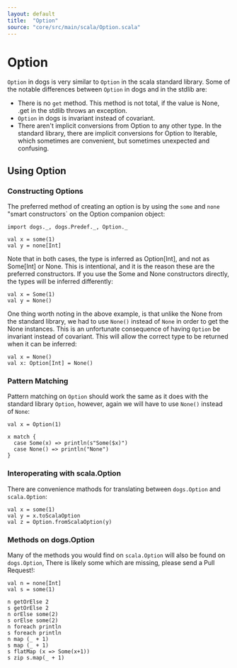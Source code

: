 ```yaml
---
layout: default
title:  "Option"
source: "core/src/main/scala/Option.scala"
---
```

# Option

`Option` in dogs is very similar to `Option` in the scala standard library. Some of the notable differences between `Option` in dogs and in the stdlib are:

- There is no `get` method.  This method is not total, if the value is
  None, .get in the stdlib throws an exception.
- `Option` in dogs is invariant instead of covariant.
- There aren't implicit conversions from Option to any other type. In
  the standard library, there are implicit conversions for Option to
  Iterable, which sometimes are convenient, but sometimes unexpected
  and confusing.


## Using Option

### Constructing Options

The preferred method of creating an option is by using the `some` and `none` "smart constructors` on the Option companion object:

```tut
import dogs._, dogs.Predef._, Option._

val x = some(1)
val y = none[Int]
```

Note that in both cases, the type is inferred as Option[Int], and not
as Some[Int] or None. This is intentional, and it is the reason
these are the preferred constructors. If you use the Some and None
constructors directly, the types will be inferred differently:

```tut
val x = Some(1)
val y = None()
```

One thing worth noting in the above example, is that unlike the None
from the standard library, we had to use `None()` instead of `None` in
order to get the None instances. This is an unfortunate consequence of
having `Option` be invariant instead of covariant. This will allow the
correct type to be returned when it can be inferred:

```tut
val x = None()
val x: Option[Int] = None()
```

### Pattern Matching

Pattern matching on `Option` should work the same as it does with the standard library `Option`, however, again we will have to use `None()` instead of `None`:

```tut
val x = Option(1)

x match {
  case Some(x) => println(s"Some($x)")
  case None() => println("None")
}
```

### Interoperating with scala.Option

There are convenience mathods for translating between `dogs.Option` and `scala.Option`:

```tut
val x = some(1)
val y = x.toScalaOption
val z = Option.fromScalaOption(y)
```

### Methods on dogs.Option

Many of the methods you would find on `scala.Option` will also be
found on `dogs.Option`, There is likely some which are missing, please
send a Pull Request!:

```tut
val n = none[Int]
val s = some(1)

n getOrElse 2
s getOrElse 2
n orElse some(2)
s orElse some(2)
n foreach println
s foreach println
n map (_ + 1)
s map (_ + 1)
s flatMap (x => Some(x+1))
s zip s.map(_ + 1)
```
